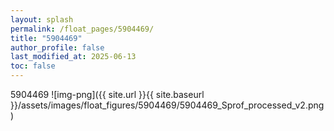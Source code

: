 ```yaml
---
layout: splash
permalink: /float_pages/5904469/
title: "5904469"
author_profile: false
last_modified_at: 2025-06-13
toc: false
---
```

 
5904469
![img-png]({{ site.url }}{{ site.baseurl }}/assets/images/float_figures/5904469/5904469_Sprof_processed_v2.png)